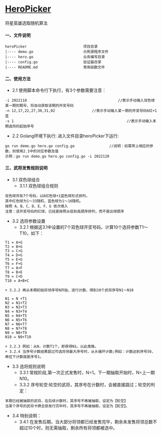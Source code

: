 # [HeroPicker](https://github.com/yueqi-jiangxing/heroPicker)

将星英雄选取随机算法

#### 一、文件说明

    heroPicker					        项目目录
    |---- demo.go				        示例源程序文件
    |---- hero.go						业务编写目录
    |---- config.go						验证器目录
    |---- README.md						常用函数文件

#### 二、使用方法

+ 2.1 使用脚本命令行下执行，有3个参数需要注意：
```
-i 2022118											//表示手动输入双色球某一期的期号，将自动获取该期的开奖号码
-n 12,17,22,27,30,31,02					//表示手动输入某一期的开奖号码6红+1蓝
-s 1													//表示手动输入本期选将的起始序号
```

+ 2.2 Golang环境下执行: 进入文件目录heroPicker下运行: 
```
go run demo.go hero.go config.go				//说明：如需带上相应的参数，则使用2.1中的对应参数及值
示例：go run demo.go hero.go config.go -i 2022120
```

#### 三、武将发售规则说明

+ 3.1 双色球组合
	+ 3.1.1 双色球组合规则
```
双色球共有7个号码，以6红色球+1蓝色球形式排列。
其中红色球为1～33随机，蓝色球为1～16随机。
按照 A、B、C、D、E、F、G 依次填入
注意：该开奖号码的红球，已经是按照从低到高顺序排列，而不是出球顺序
```

+ 3.2 选将参数设置
	+ 3.2.1 根据这3.1中设置的7个双色球开奖号码，计算10个选将参数T1～T10，如下：
```
T1 = A+G
T2 = B+G
T3 = C+G
T4 = D+G
T5 = E+G
T6 = F+G
T7 = A+F
T8 = B+E
T9 = C+D
T10 = A+B+C
```
	+ 3.2.2 再从本期初始将领序号N开始，进行计数，得到10个武将序号N1～N10
```
N1 = N +T1
N2 = N1+T2
N3 = N2+T3
N4 = N3+T4
N5 = N4+T5
N6 = N5+T6
N7 = N6+T7
N8 = N7+T8
N9 = N8+T9
N10 = N9+T10
```
	+ 3.2.3 例如：从N，计数T1个，即获得N1。以此类推。
	+ 3.2.4 当序号计数结果超过可选将领最大序号时，从头循环计数;例如：计数达到序号50，再往下计数就是序号1。

+ 3.3 选将规则说明
	+ 3.3.1 常规阶段,第一次正式发售时，N=1。下一期抽取开始时，N=上一期N10。
	+ 3.3.2 序号轮空:轮空的武将，其序号在计数时，会被直接跳过；轮空的判定：
```
本期已经被抽取的武将，在后续计数时，其序号不再被抽取，设定为【轮空】
当某个序号的武将卡牌全部发行完毕时，其序号不再被抽取，设定为【轮空】。
```

+ 3.4 特别说明：
	+ 3.4.1 在发售后期，当大部分将领都已经发售完毕，剩余未发售将领总数不超过10个时，则无需抽取，剩余所有将领都被选中。

<br>